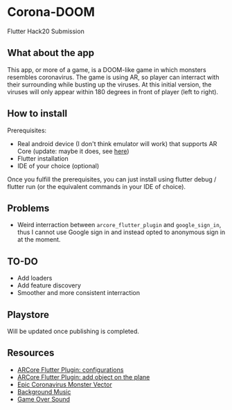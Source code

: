 # Corona-DOOM

Flutter Hack20 Submission

## What about the app

This app, or more of a game, is a DOOM-like game in which monsters resembles coronavirus. The game is using AR, so player can interract with their surrounding while busting up the viruses. At this initial version, the viruses will only appear within 180 degrees in front of player (left to right).

## How to install

Prerequisites:

- Real android device (I don't think emulator will work) that supports AR Core (update: maybe it does, see [here](https://developers.google.com/ar/develop/java/emulator))
- Flutter installation
- IDE of your choice (optional)

Once you fulfill the prerequisites, you can just install using flutter debug / flutter run (or the equivalent commands in your IDE of choice).

## Problems

- Weird interraction between `arcore_flutter_plugin` and `google_sign_in`, thus I cannot use Google sign in and instead opted to anonymous sign in at the moment.

## TO-DO

- Add loaders
- Add feature discovery
- Smoother and more consistent interraction

## Playstore

Will be updated once publishing is completed.

## Resources

- [ARCore Flutter Plugin: configurations](https://medium.com/@difrancescogianmarco/arcore-flutter-plugin-configurations-3ee53f2dc749)
- [ARCore Flutter Plugin: add object on the plane](https://medium.com/@difrancescogianmarco/arcore-flutter-plugin-add-object-on-the-plane-8b3d7cbde3d3)
- [Epic Coronavirus Monster Vector](https://www.freepik.com/premium-vector/corona-virus-monster_7626116.htm)
- [Background Music](https://freesound.org/people/Jovica/sounds/3331/)
- [Game Over Sound](https://freesound.org/people/thehorriblejoke/sounds/505751/)
